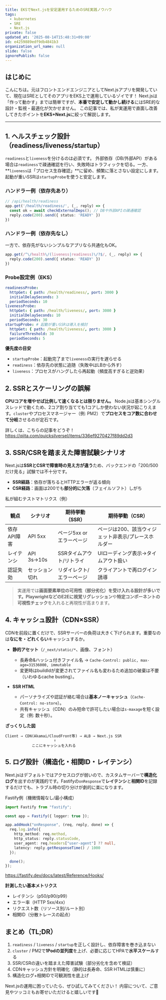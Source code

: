 ```yaml
---
title: EKSでNext.jsを安定運用するためのSRE実践ノウハウ
tags:
  - kubernetes
  - SRE
  - Next.js
private: false
updated_at: '2025-08-14T15:48:31+09:00'
id: e4259889edf9db4841b3
organization_url_name: null
slide: false
ignorePublish: false
---
```

## はじめに

こんにちは。元はフロントエンドエンジニアとしてNext.jsアプリを開発していて、現在はSREとしてそのアプリをEKS上で運用しているゾイです！
Next.jsは「作って動かす」までは簡単ですが、**本番で安定して動かし続ける**にはSRE的な設計・監視・最適化が欠かせません。
この記事では、私が実運用で直面し改善してきたポイントを**EKS+Next.js**に絞って解説します。

---


## 1. ヘルスチェック設計（readiness/liveness/startup）

`readiness`と`liveness`を分けるのは必須です。
外部依存（DB/外部API）がある場合は`readiness`で疎通確認を行い、失敗時はトラフィックを切る。一方、**`liveness`は「プロセス生存確認」**に留め、頻繁に落とさない設定にします。起動が重いSSRは`startupProbe`を使うと安定します。

### ハンドラー例（依存先あり）

```ts
// /api/health/readiness
app.get('/health/readiness/', (_, reply) => {
  const ok = await checkExternalDeps(); // DBや外部APIの疎通確認
  reply.code(200).send({ status: 'READY' })
})
```

### ハンドラー例（依存先なし）

一方で、依存先がないシンプルなアプリなら共通化もOK。

```ts
app.get(/^\/health\/(liveness|readiness)\/?$/, (_, reply) => {
  reply.code(200).send({ status: 'READY' })
})
```

### Probe設定例（EKS）

```yaml
readinessProbe:
  httpGet: { path: /health/readiness/, port: 3000 }
  initialDelaySeconds: 3
  periodSeconds: 10
livenessProbe:
  httpGet: { path: /health/liveness/, port: 3000 }
  initialDelaySeconds: 10
  periodSeconds: 30
startupProbe: # 起動が重いSSRは導入を検討
  httpGet: { path: /health/liveness/, port: 3000 }
  failureThreshold: 30
  periodSeconds: 5
```

**優先度の目安**

- `startupProbe`：起動完了まで`liveness`の実行を遅らせる
- `readiness`：依存先の状態に追随（失敗中はLBから外す）
- `liveness`：プロセスがハングしたら再起動（頻度高すぎると逆効果）


## 2. SSRとスケーリングの誤解

**CPUコアを増やせば比例して速くなるとは限りません。**
Node.jsは基本シングルスレッドで動くため、2コア割り当てても1コアしか使わない状況が起こりえます。`cluster`やプロセスマネージャー（例: PM2）で**プロセスをコア数に合わせて分岐**させるのが定石です。

詳しくは、こちらの記事をどうぞ！
https://qiita.com/quicksilversel/items/336ef9270427f89dd2d3

## 3. SSR/CSRを踏まえた障害試験シナリオ

Next.jsは**SSRとCSRで障害時の見え方が違う**ため、バックエンドの「200/500だけ見る」試験では不十分です。

- **SSR経路**：依存が落ちるとHTTPエラーが返る傾向
- **CSR経路**：画面は200でも**部分的に欠落**（フェイルソフト）しがち

私が組むテストマトリクス（例）

| 観点         | シナリオ       | 期待挙動（SSR）                     | 期待挙動（CSR）                                       |
|--------------|---------------|--------------------------------------|-------------------------------------------------------|
| 依存API障害  | API 5xx       | ページ5xx or エラーページ            | ページは200、該当ウィジェット非表示/プレースホルダー |
| レイテンシ    | API 3s→10s    | SSRタイムアウト/リトライ             | UIローディング表示→タイムアウト扱い                  |
| 認証失効      | セッション切れ | リダイレクト/エラーページ            | クライアントで再ログイン誘導                          |

> 実運用では**画面要素単位の可用性（部分劣化）**を受け入れる設計が多いです。PlaywrightなどのE2Eに**視覚リグレッション**や**特定コンポーネントの可視性チェック**を入れると再現性が高まります。

## 4. キャッシュ設計（CDN×SSR）

CDNを前段に置くだけで、SSRサーバーの負荷は大きく下げられます。重要なのは**なにを・どれくらい**キャッシュするか。

- **静的アセット**（`/_next/static/*`、画像、フォント）
  - 長寿命&ハッシュ付きファイル名 → `Cache-Control: public, max-age=31536000, immutable`
  - 変更時はbuildIdが変更されてファイル名も変わるため追加の破棄は不要（いわゆるcache busting）。

- **SSR HTML**  
  - パーソナライズや認証が絡む場合は**基本ノーキャッシュ**（`Cache-Control: no-store`）。
  - 共有キャッシュ（CDN）のみ短命で許可したい場合は`s-maxage`を短く設定（例: 数十秒）。

**ざっくりした図**

```text
Client → CDN(Akamai/CloudFront等) → ALB → Next.js SSR
                      ↑
            ここにキャッシュを入れる
```

## 5. ログ設計（構造化・相関ID・レイテンシ）

Next.jsはデフォルトではアクセスログが弱いので、カスタムサーバーで**構造化ログ**を出すのが実践的です。Fastifyの`onResponse`で**レイテンシ**と**相関ID**を記録するだけでも、トラブル時の切り分けが劇的に楽になります。


Fastify例（機微情報なし/最小構成）

```ts
import Fastify from "fastify";

const app = Fastify({ logger: true });

app.addHook("onResponse", (req, reply, done) => {
  req.log.info({
    http_method: req.method,
    http_status: reply.statusCode,
    user_agent: req.headers["user-agent"] ?? null,
    latency: reply.getResponseTime() / 1000
  });

  done();
});
```

https://fastify.dev/docs/latest/Reference/Hooks/


**計測したい基本メトリクス**

- レイテンシ（p50/p90/p99）
- エラー率（HTTP 5xx/4xx）
- リクエスト数（リソース別/ルート別）
- 相関ID（分散トレースの起点）

## まとめ（TL;DR）

1. `readiness` / `liveness` / `startup`を正しく設計し、依存障害を巻き込まない
2. `cluster` / PM2で**1Podの並列度**を上げ、必要に応じてHPAで**水平スケール**する
3. SSR/CSRの違いを踏まえた障害試験（部分劣化を含めて検証）
4. CDNキャッシュ方針を明確化（静的は長寿命、SSR HTMLは慎重に）
5. 構造化ログ+相関IDで可観測性を底上げ

Next.jsの運用に困っていたら、ぜひ試してみてください！
内容について、ご意見やツッコミもお寄せいただけると嬉しいです🥰
